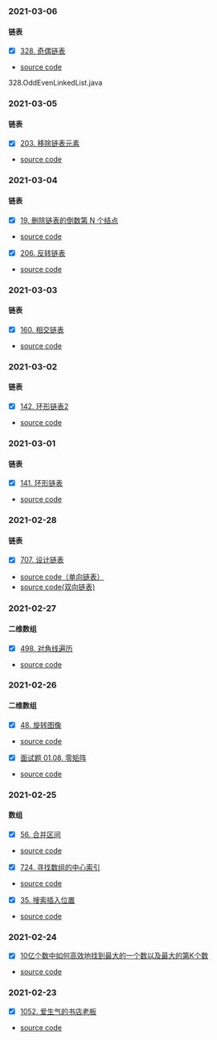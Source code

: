 

### 2021-03-06
#### 链表

- [x] [328. 奇偶链表](https://leetcode-cn.com/problems/odd-even-linked-list/)
* [source code](https://github.com/binbinshan/Leetcode-Fly/blob/master/2021-03-06/328.OddEvenLinkedList.java)


328.OddEvenLinkedList.java


### 2021-03-05
#### 链表

- [x] [203. 移除链表元素](https://leetcode-cn.com/problems/remove-linked-list-elements/)
* [source code](https://github.com/binbinshan/Leetcode-Fly/blob/master/2021-03-05/RemoveLinkedListElements.java)

### 2021-03-04
#### 链表

- [x] [19. 删除链表的倒数第 N 个结点](https://leetcode-cn.com/problems/remove-nth-node-from-end-of-list/)
* [source code](https://github.com/binbinshan/Leetcode-Fly/blob/master/2021-03-04/19.RemoveNthNodeFromEndList.java)
- [x] [206. 反转链表](https://leetcode-cn.com/problems/reverse-linked-list/)
* [source code](https://github.com/binbinshan/Leetcode-Fly/blob/master/2021-03-04/206.ReverseLinkedList.java)




### 2021-03-03
#### 链表

- [x] [160. 相交链表](https://leetcode-cn.com/problems/intersection-of-two-linked-lists/)
* [source code](https://github.com/binbinshan/Leetcode-Fly/blob/master/2021-03-03/IntersectionofTwoLinkedLists.java)


### 2021-03-02
#### 链表

- [x] [142. 环形链表2](https://leetcode-cn.com/problems/linked-list-cycle-ii/solution/)
* [source code](https://github.com/binbinshan/Leetcode-Fly/blob/master/2021-03-02/CycleLienked.java)


### 2021-03-01
#### 链表

- [x] [141. 环形链表](https://leetcode-cn.com/problems/linked-list-cycle/)
* [source code](https://github.com/binbinshan/Leetcode-Fly/blob/master/2021-03-01/CycleLienked.java)


### 2021-02-28
#### 链表

- [x] [707. 设计链表](https://leetcode-cn.com/problems/design-linked-list/)
* [source code（单向链表）](https://github.com/binbinshan/Leetcode-Fly/blob/master/2021-02-28/DesignLinkedList1.java)
* [source code(双向链表)](https://github.com/binbinshan/Leetcode-Fly/blob/master/2021-02-28/DesignLinkedList2.java)


### 2021-02-27
#### 二维数组

- [x] [498. 对角线遍历](https://leetcode-cn.com/problems/diagonal-traverse/)
* [source code](https://github.com/binbinshan/Leetcode-Fly/blob/master/2021-02-27/%20DiagonalTraverse.md)


### 2021-02-26
#### 二维数组

- [x] [48. 旋转图像](https://leetcode-cn.com/problems/rotate-image/)
* [source code](https://github.com/binbinshan/Leetcode-Fly/blob/master/2021-02-26/48.RotateImage.java)
- [x] [面试题 01.08. 零矩阵](https://leetcode-cn.com/problems/zero-matrix-lcci/)
* [source code](https://github.com/binbinshan/Leetcode-Fly/blob/master/2021-02-26/ZeroMatrixLCCI.java)


### 2021-02-25
#### 数组

- [x] [56. 合并区间]( https://leetcode-cn.com/problems/merge-intervals/)
* [source code](https://github.com/binbinshan/Leetcode-Fly/blob/master/2021-02-25/56.MergeIntervals.java)
- [x] [724. 寻找数组的中心索引](https://leetcode-cn.com/problems/find-pivot-index/)
* [source code](https://github.com/binbinshan/Leetcode-Fly/blob/master/2021-02-25/724.FindPivotIndex.java)
- [x] [35. 搜索插入位置](https://leetcode-cn.com/problems/search-insert-position/)
* [source code](https://github.com/binbinshan/Leetcode-Fly/blob/master/2021-02-25/35.SearchInsertPosition.java)


### 2021-02-24
- [x] [10亿个数中如何高效地找到最大的一个数以及最大的第K个数](https://leetcode-cn.com/problems/kth-largest-element-in-an-array)
* [source code](https://github.com/binbinshan/Leetcode-Fly/blob/master/2021-02-24/TOP%20K.java)


### 2021-02-23
- [x] [1052. 爱生气的书店老板](https://leetcode-cn.com/problems/grumpy-bookstore-owner/)
* [source code](https://github.com/binbinshan/Leetcode-Fly/blob/master/2021-02-23/1052-Grumpy%20Bookstore%20Owner.java)
